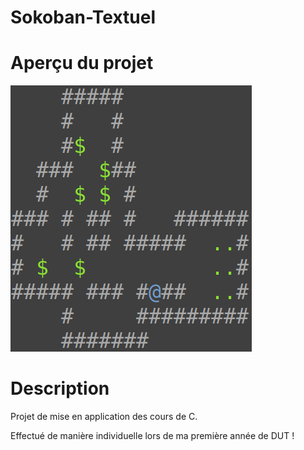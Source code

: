 # Sokoban-Textuel

# Aperçu du projet 

![](Capture.png)

# Description

 Projet de mise en application des cours de C.
 
 Effectué de manière individuelle lors de ma première année de DUT !
